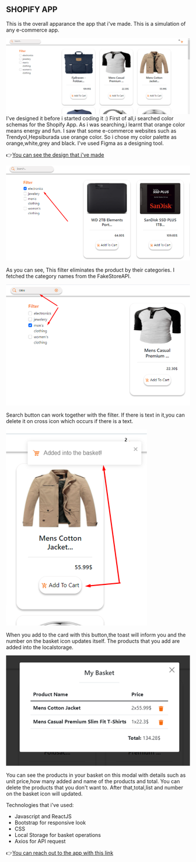  ## SHOPIFY APP
 
 This is the overall apparance the app that i've made. This is a simulation of any e-commerce app. 
 
 ![shopifyphoto](https://github.com/niluferpolat/shopify/blob/main/ShopifyApp.png)
 I've designed it before i started coding it :) First of all,i searched  color schemas for the Shopify App. As i was searching,i learnt that orange color means energy and fun. I saw that some e-commerce websites such as Trendyol,Hepsiburada use orange color. So i chose my color palette as orange,white,grey and black. I've used Figma as a designing tool.
 
 :point_right:[You can see the design that i've made](https://www.figma.com/file/FRYjWYYaBItxwCWpOJUeMx/Untitled?node-id=0%3A1)
 
 ![filterphoto](https://github.com/niluferpolat/shopify/blob/main/resim_2022-02-05_144858.png)
 
 As you can see, This filter eliminates the product by their categories. I fetched the category names from the FakeStoreAPI.
 
 ![search](https://github.com/niluferpolat/shopify/blob/main/resim_2022-02-05_145204.png)
 
 Search button can work together with the filter. If there is text in it,you can delete it on cross icon which occurs if there is a text.
 
 ![card](https://github.com/niluferpolat/shopify/blob/main/resim_2022-02-05_145611.png)
 
 When you add to the card with this button,the toast will inform you and the number on the basket icon updates itself.
 The products that you add are added into the localstorage.
 
 ![modal](https://github.com/niluferpolat/shopify/blob/main/resim_2022-02-05_145847.png)
 
 You can see the products in your basket on this modal with details such as unit price,how many added and name of the products and total.
 You can delete the products that you don't want to. After that,total,list and number on the basket icon will updated. 
 
 Technologies that i've used:
 
 * Javascript and ReactJS
 * Bootstrap for responsive look
 * CSS
 * Local Storage for basket operations
 * Axios for API request
 
 
 :point_right:[You can reach out to the app with this link](https://unruffled-liskov-e50284.netlify.app)
 
 
